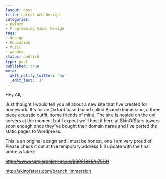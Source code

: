 ```yaml
---
layout: post
title: Latest Web Design
categories:
- Oxford
- Programming &amp; Design
tags:
- design
- Education
- Music
- webdev
status: publish
type: post
published: true
meta:
  aktt_notify_twitter: 'no'
  _edit_last: '1'
---
```

Hey All,

Just thought I would tell you all about a new site that I've created for homework. It's for an Oxford based band called Branch Immersion, a three piece acoustic outfit, some friends of mine. The site is hosted on the uni servers at the moment but I expect we'll host it here at SkinOfStars towers soon enough once they've bought their domain name and I've ported the static pages to Wordpress.

This is an original design and I must be honest, one I am very proud of. Please check it out at the temporary address (I'll update with the final address later):

<span style="text-decoration: line-through;"><a href="http://wwwusers.brookes.ac.uk/06021836/u75131">http://wwwusers.brookes.ac.uk/06021836/u75131</a></span>

<a href="http://skinofstars.com/branch_immersion">http://skinofstars.com/branch_immersion</a>
